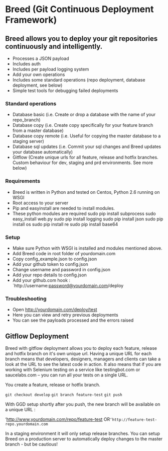 # Breed (Git Continuous Deployment Framework)

## Breed allows you to deploy your git repositories continuously and intelligently.

- Processes a JSON payload
- Includes auth
- Includes per payload logging system
- Add your own operations
- Includes some standard operations (repo deployment, database deployment, see below)
- Simple test tools for debugging failed deployments

### Standard operations

- Database basic (i.e. Create or drop a database with the name of your repo_branch)
- Database copy (i.e. Create copy specifically for your feature branch from a master database)
- Database copy remote (i.e. Useful for copying the master database to a staging server)
- Database sql updates (i.e. Commit your sql changes and Breed updates your database automatically)
- Gitflow (Create unique urls for all feature, release and hotfix branches. Custom behaviour for dev, staging and prd environments. See more below)

### Requirements

- Breed is written in Python and tested on Centos, Python 2.6 running on WSGI
- Root access to your server
- Pip and easyinstall are needed to install modules.
- These python modules are required
    sudo pip install subprocess
    sudo easy_install web.py
    sudo pip install logging
    sudo pip install json
    sudo pip install os
    sudo pip install re
    sudo pip install base64
    
### Setup
- Make sure Python with WSGI is installed and modules mentioned above.
- Add Breed code in root folder of yourdomain.com
- Copy config_example.json to config.json
- Add your github token to config.json
- Change username and password in config.json
- Add your repo details to config.json
- Add your github.com hook : `http://username:password@yourdomain.com/deploy

### Troubleshooting

- Open http://yourdomain.com/deploy/test
- Here you can view and retry previous deployments
- You can see the payloads processed and the errors raised

## Gitflow Deployment

Breed with gitflow deployment allows you to deploy each feature, release and hotfix branch on it's own unique url. Having a unique URL for each branch means that developers, designers, managers and clients can take a look at the URL to see the latest code in action. It also means that if you are working with Selenium testing on a service like testingbot.com or saucelabs.com – you can run all your tests on a single URL.

You create a feature, release or hotfix branch.

`git checkout develop`
`git branch feature-test`
`git push`

With GGD setup shortly after you push, the new branch will be available on a unique URL :

‘http://www.yourdomain.com/repo/feature-test OR`
‘http://feature-test-repo.yourdomain.com `

In a staging environment it will only setup release branches.
You can setup Breed on a production server to automatically deploy changes to the master branch - but be cautious!

